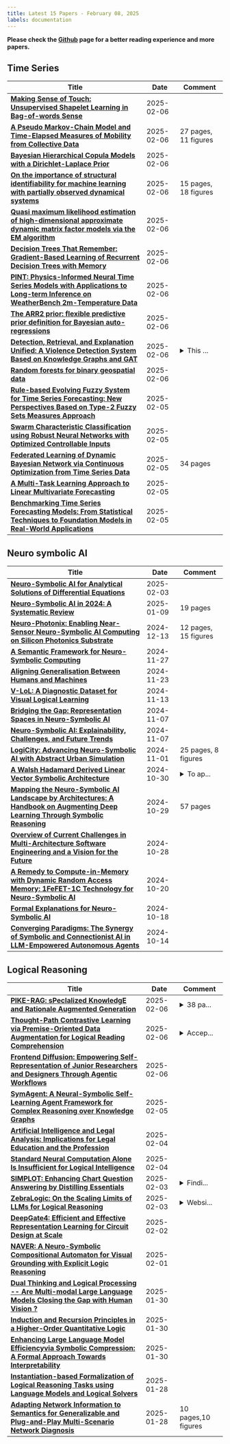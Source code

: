 ```yaml
---
title: Latest 15 Papers - February 08, 2025
labels: documentation
---
```

**Please check the [Github](https://github.com/jiangnanhugo/DailyArXiv) page for a better reading experience and more papers.**

## Time Series
| **Title** | **Date** | **Comment** |
| --- | --- | --- |
| **[Making Sense of Touch: Unsupervised Shapelet Learning in Bag-of-words Sense](http://arxiv.org/abs/2502.04167v1)** | 2025-02-06 |  |
| **[A Pseudo Markov-Chain Model and Time-Elapsed Measures of Mobility from Collective Data](http://arxiv.org/abs/2502.04162v1)** | 2025-02-06 | 27 pages, 11 figures |
| **[Bayesian Hierarchical Copula Models with a Dirichlet-Laplace Prior](http://arxiv.org/abs/2202.13689v2)** | 2025-02-06 |  |
| **[On the importance of structural identifiability for machine learning with partially observed dynamical systems](http://arxiv.org/abs/2502.04131v1)** | 2025-02-06 | 15 pages, 18 figures |
| **[Quasi maximum likelihood estimation of high-dimensional approximate dynamic matrix factor models via the EM algorithm](http://arxiv.org/abs/2502.04112v1)** | 2025-02-06 |  |
| **[Decision Trees That Remember: Gradient-Based Learning of Recurrent Decision Trees with Memory](http://arxiv.org/abs/2502.04052v1)** | 2025-02-06 |  |
| **[PINT: Physics-Informed Neural Time Series Models with Applications to Long-term Inference on WeatherBench 2m-Temperature Data](http://arxiv.org/abs/2502.04018v1)** | 2025-02-06 |  |
| **[The ARR2 prior: flexible predictive prior definition for Bayesian auto-regressions](http://arxiv.org/abs/2405.19920v3)** | 2025-02-06 |  |
| **[Detection, Retrieval, and Explanation Unified: A Violence Detection System Based on Knowledge Graphs and GAT](http://arxiv.org/abs/2501.06224v3)** | 2025-02-06 | <details><summary>This ...</summary><p>This work has been submitted to the IEEE for possible publication</p></details> |
| **[Random forests for binary geospatial data](http://arxiv.org/abs/2302.13828v2)** | 2025-02-06 |  |
| **[Rule-based Evolving Fuzzy System for Time Series Forecasting: New Perspectives Based on Type-2 Fuzzy Sets Measures Approach](http://arxiv.org/abs/2502.03650v1)** | 2025-02-05 |  |
| **[Swarm Characteristic Classification using Robust Neural Networks with Optimized Controllable Inputs](http://arxiv.org/abs/2502.03619v1)** | 2025-02-05 |  |
| **[Federated Learning of Dynamic Bayesian Network via Continuous Optimization from Time Series Data](http://arxiv.org/abs/2412.09814v2)** | 2025-02-05 | 34 pages |
| **[A Multi-Task Learning Approach to Linear Multivariate Forecasting](http://arxiv.org/abs/2502.03571v1)** | 2025-02-05 |  |
| **[Benchmarking Time Series Forecasting Models: From Statistical Techniques to Foundation Models in Real-World Applications](http://arxiv.org/abs/2502.03395v1)** | 2025-02-05 |  |

## Neuro symbolic AI
| **Title** | **Date** | **Comment** |
| --- | --- | --- |
| **[Neuro-Symbolic AI for Analytical Solutions of Differential Equations](http://arxiv.org/abs/2502.01476v1)** | 2025-02-03 |  |
| **[Neuro-Symbolic AI in 2024: A Systematic Review](http://arxiv.org/abs/2501.05435v1)** | 2025-01-09 | 19 pages |
| **[Neuro-Photonix: Enabling Near-Sensor Neuro-Symbolic AI Computing on Silicon Photonics Substrate](http://arxiv.org/abs/2412.10187v1)** | 2024-12-13 | 12 pages, 15 figures |
| **[A Semantic Framework for Neuro-Symbolic Computing](http://arxiv.org/abs/2212.12050v5)** | 2024-11-27 |  |
| **[Aligning Generalisation Between Humans and Machines](http://arxiv.org/abs/2411.15626v1)** | 2024-11-23 |  |
| **[V-LoL: A Diagnostic Dataset for Visual Logical Learning](http://arxiv.org/abs/2306.07743v3)** | 2024-11-13 |  |
| **[Bridging the Gap: Representation Spaces in Neuro-Symbolic AI](http://arxiv.org/abs/2411.04393v1)** | 2024-11-07 |  |
| **[Neuro-Symbolic AI: Explainability, Challenges, and Future Trends](http://arxiv.org/abs/2411.04383v1)** | 2024-11-07 |  |
| **[LogiCity: Advancing Neuro-Symbolic AI with Abstract Urban Simulation](http://arxiv.org/abs/2411.00773v1)** | 2024-11-01 | 25 pages, 8 figures |
| **[A Walsh Hadamard Derived Linear Vector Symbolic Architecture](http://arxiv.org/abs/2410.22669v1)** | 2024-10-30 | <details><summary>To ap...</summary><p>To appear in the 38th Conference on Neural Information Processing Systems (NeurIPS 2024)</p></details> |
| **[Mapping the Neuro-Symbolic AI Landscape by Architectures: A Handbook on Augmenting Deep Learning Through Symbolic Reasoning](http://arxiv.org/abs/2410.22077v1)** | 2024-10-29 | 57 pages |
| **[Overview of Current Challenges in Multi-Architecture Software Engineering and a Vision for the Future](http://arxiv.org/abs/2410.20984v1)** | 2024-10-28 |  |
| **[A Remedy to Compute-in-Memory with Dynamic Random Access Memory: 1FeFET-1C Technology for Neuro-Symbolic AI](http://arxiv.org/abs/2410.15296v1)** | 2024-10-20 |  |
| **[Formal Explanations for Neuro-Symbolic AI](http://arxiv.org/abs/2410.14219v1)** | 2024-10-18 |  |
| **[Converging Paradigms: The Synergy of Symbolic and Connectionist AI in LLM-Empowered Autonomous Agents](http://arxiv.org/abs/2407.08516v5)** | 2024-10-14 |  |

## Logical Reasoning
| **Title** | **Date** | **Comment** |
| --- | --- | --- |
| **[PIKE-RAG: sPecIalized KnowledgE and Rationale Augmented Generation](http://arxiv.org/abs/2501.11551v3)** | 2025-02-06 | <details><summary>38 pa...</summary><p>38 pages, 18 figures, technique report</p></details> |
| **[Thought-Path Contrastive Learning via Premise-Oriented Data Augmentation for Logical Reading Comprehension](http://arxiv.org/abs/2409.14495v3)** | 2025-02-06 | <details><summary>Accep...</summary><p>Accepted by AAAI 2025</p></details> |
| **[Frontend Diffusion: Empowering Self-Representation of Junior Researchers and Designers Through Agentic Workflows](http://arxiv.org/abs/2502.03788v1)** | 2025-02-06 |  |
| **[SymAgent: A Neural-Symbolic Self-Learning Agent Framework for Complex Reasoning over Knowledge Graphs](http://arxiv.org/abs/2502.03283v1)** | 2025-02-05 |  |
| **[Artificial Intelligence and Legal Analysis: Implications for Legal Education and the Profession](http://arxiv.org/abs/2502.03487v1)** | 2025-02-04 |  |
| **[Standard Neural Computation Alone Is Insufficient for Logical Intelligence](http://arxiv.org/abs/2502.02135v1)** | 2025-02-04 |  |
| **[SIMPLOT: Enhancing Chart Question Answering by Distilling Essentials](http://arxiv.org/abs/2405.00021v3)** | 2025-02-03 | <details><summary>Findi...</summary><p>Findings of NAACL 2025</p></details> |
| **[ZebraLogic: On the Scaling Limits of LLMs for Logical Reasoning](http://arxiv.org/abs/2502.01100v1)** | 2025-02-03 | <details><summary>Websi...</summary><p>Website: https://huggingface.co/spaces/WildEval/ZebraLogic</p></details> |
| **[DeepGate4: Efficient and Effective Representation Learning for Circuit Design at Scale](http://arxiv.org/abs/2502.01681v1)** | 2025-02-02 |  |
| **[NAVER: A Neuro-Symbolic Compositional Automaton for Visual Grounding with Explicit Logic Reasoning](http://arxiv.org/abs/2502.00372v1)** | 2025-02-01 |  |
| **[Dual Thinking and Logical Processing -- Are Multi-modal Large Language Models Closing the Gap with Human Vision ?](http://arxiv.org/abs/2406.06967v2)** | 2025-01-30 |  |
| **[Induction and Recursion Principles in a Higher-Order Quantitative Logic](http://arxiv.org/abs/2501.18275v1)** | 2025-01-30 |  |
| **[Enhancing Large Language Model Efficiencyvia Symbolic Compression: A Formal Approach Towards Interpretability](http://arxiv.org/abs/2501.18657v1)** | 2025-01-30 |  |
| **[Instantiation-based Formalization of Logical Reasoning Tasks using Language Models and Logical Solvers](http://arxiv.org/abs/2501.16961v1)** | 2025-01-28 |  |
| **[Adapting Network Information to Semantics for Generalizable and Plug-and-Play Multi-Scenario Network Diagnosis](http://arxiv.org/abs/2501.16842v1)** | 2025-01-28 | 10 pages,10 figures |

